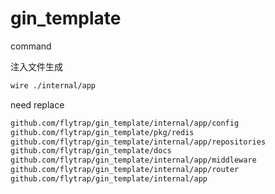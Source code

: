 # gin_template

command

注入文件生成

```bash
wire ./internal/app
```

need replace

```bash
github.com/flytrap/gin_template/internal/app/config
github.com/flytrap/gin_template/pkg/redis
github.com/flytrap/gin_template/internal/app/repositories
github.com/flytrap/gin_template/docs
github.com/flytrap/gin_template/internal/app/middleware
github.com/flytrap/gin_template/internal/app/router
github.com/flytrap/gin_template/internal/app
```
